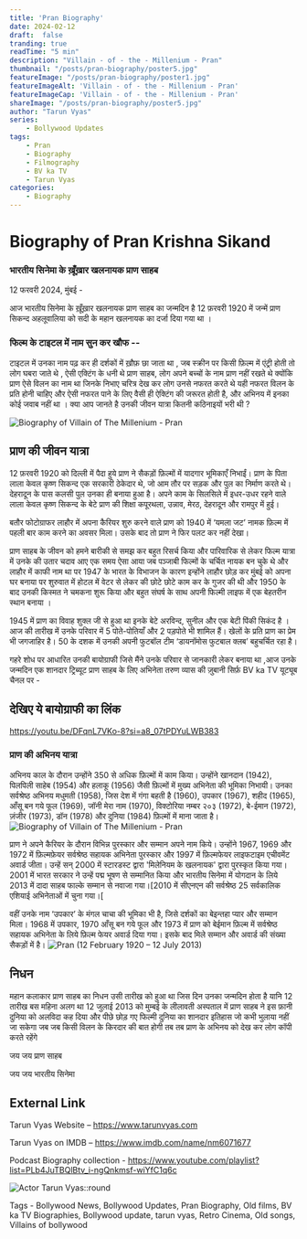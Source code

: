 ```yaml
---
title: 'Pran Biography'
date: 2024-02-12
draft:  false   
tranding: true  
readTime: "5 min"
description: "Villain - of - the - Millenium - Pran"
thumbnail: "/posts/pran-biography/poster5.jpg"
featureImage: "/posts/pran-biography/poster1.jpg"
featureImageAlt: 'Villain - of - the - Millenium - Pran'
featureImageCap: 'Villain - of - the - Millenium - Pran'
shareImage: "/posts/pran-biography/poster5.jpg"
author: "Tarun Vyas"
series:
    - Bollywood Updates
tags:
    - Pran 
    - Biography
    - Filmography
    - BV ka TV
    - Tarun Vyas
categories:
    - Biography
---
```

# Biography of Pran Krishna Sikand

### भारतीय सिनेमा के ख़ूँख़ार खलनायक प्राण साहब 
12 फरवरी 2024, मुंबई -

आज भारतीय सिनेमा के ख़ूँख़ार खलनायक प्राण साहब का जन्मदिन है 12 फ़रवरी 1920 में जन्में प्राण सिकन्द अहलूवालिया को सदी के महान खलनायक का दर्जा दिया गया था । 

### फिल्म के टाइटल में नाम सुन कर खौफ --

टाइटल में उनका नाम पढ़ कर ही दर्शकों में ख़ौफ़ छा जाता था , जब स्क्रीन पर किसी फ़िल्म में एंट्री होती तो लोग घबरा जाते थे , ऐसी एक्टिंग के धनी थे प्राण साहब, लोग अपने बच्चों के नाम प्राण नहीं रखते थे क्योंकि प्राण ऐसे विलन का नाम था जिनके निभाए चरित्र देख कर लोग उनसे नफरत करते थे यही नफरत विलन के 
प्रति होनी चाहिए और ऐसी नफरत पाने के लिए वैसी ही ऐक्टिंग की जरूरत होती है, और अभिनय में इनका कोई जवाब नहीं था । 
क्या आप जानते है उनकी जीवन यात्रा कितनी कठिनाइयों भरी थी ?


![Biography of Villain of The Millenium - Pran ](/posts/pran-biography/poster2.jpg)


## प्राण की जीवन यात्रा 
12 फ़रवरी 1920 को दिल्ली में पैदा हुये प्राण ने सैकड़ों फ़िल्मों में यादगार भूमिकाएँ निभाईं। प्राण के पिता लाला केवल कृष्ण सिकन्द एक सरकारी ठेकेदार थे, जो आम तौर पर सड़क और पुल का निर्माण करते थे। देहरादून के पास कलसी पुल उनका ही बनाया हुआ है। अपने काम के सिलसिले में इधर-उधर रहने वाले लाला केवल कृष्ण सिकन्द के बेटे प्राण की शिक्षा कपूरथला, उन्नाव, मेरठ, देहरादून और रामपुर में हुई।

बतौर फोटोग्राफर लाहौर में अपना कैरियर शुरु करने वाले प्राण को 1940 में ‘यमला जट’ नामक फ़िल्म में पहली बार काम करने का अवसर मिला। उसके बाद तो प्राण ने फिर पलट कर नहीं देखा।

प्राण साहब के जीवन को हमने बारीकी से समझ कर बहुत रिसर्च किया और पारिवारिक से लेकर फिल्म यात्रा में उनके की उतार चदाव आए 
एक समय ऐसा आया जब पञ्जाबी फिल्मों के चर्चित नायक बन चुके थे और लाहौर में काफी नाम था पर 1947 के भारत के विभाजन के कारण इन्होंने लाहौर छोड़ कर 
मुंबई को अपना घर बनाया पर शुरुवात में होटल में वेटर से लेकर की छोटे छोटे काम कर के गुजर की थी और 1950 के बाद उनकी किस्मत ने चमकना शुरू किया और 
बहुत संघर्ष के साथ अपनी फिल्मी लाइफ में एक बेहतरीन स्थान बनाया । 

1945 में प्राण का विवाह शुक्ल जी से हुआ था  इनके बेटे अरविन्द, सुनील और एक बेटी पिंकी सिकंद है । आज की तारीख में उनके परिवार में 5 पोते-पोतियाँ और 2 पड़पोते भी शामिल हैं। खेलों के प्रति प्राण का प्रेम भी जगजाहिर है। 50 के दशक में उनकी अपनी फुटबॉल टीम ‘डायनॉमोस फुटबाल क्लब’ बहुचर्चित रहा है।

गहरे शोध पर आधारित उनकी बायोग्राफी जिसे मैंने उनके परिवार से जानकारी लेकर बनाया था  ,आज उनके जन्मदिन एक शानदार ट्रिब्यूट प्राण साहब के लिए  अभिनेता  तरुण व्यास की ज़ुबानी सिर्फ़ BV ka TV यूट्यूब चैनल पर -

## देखिए ये बायोग्राफी का लिंक

https://youtu.be/DFqnL7VKo-8?si=a8_07tPDYuLWB383 

### प्राण की अभिनय यात्रा 
अभिनय काल के दौरान उन्होंने 350 से अधिक फ़िल्मों में काम किया। उन्होंने खानदान (1942), पिलपिली साहेब (1954) और हलाकू (1956) जैसी फ़िल्मों में मुख्य अभिनेता की भूमिका निभायी। उनका सर्वश्रेष्ठ अभिनय मधुमती (1958), जिस देश में गंगा बहती है (1960), उपकार (1967), शहीद (1965), आँसू बन गये फूल (1969), जॉनी मेरा नाम (1970), विक्टोरिया नम्बर २०३ (1972), बे-ईमान (1972), ज़ंजीर (1973), डॉन (1978) और दुनिया (1984) फ़िल्मों में माना जाता है।
![Biography of Villain of The Millenium - Pran ](/posts/pran-biography/poster3.jpg)

प्राण ने अपने कैरियर के दौरान विभिन्न पुरस्कार और सम्मान अपने नाम किये। उन्होंने 1967, 1969 और 1972 में फ़िल्मफ़ेयर सर्वश्रेष्ठ सहायक अभिनेता पुरस्कार और 1997 में फ़िल्मफेयर लाइफटाइम एचीवमेंट अवार्ड जीता। उन्हें सन् 2000 में स्टारडस्ट द्वारा 'मिलेनियम के खलनायक' द्वारा पुरस्कृत किया गया। 2001 में भारत सरकार ने उन्हें पद्म भूषण से सम्मानित किया और भारतीय सिनेमा में योगदान के लिये 2013 में दादा साहब फाल्के सम्मान से नवाजा गया।[2010 में सीएनएन की सर्वश्रेष्ठ 25 सर्वकालिक एशियाई अभिनेताओं में चुना गया।[

वहीं उनके नाम ‘उपकार’ के मंगल चाचा की भूमिका भी है, जिसे दर्शकों का बेइन्तहा प्यार और सम्मान मिला। 1968 में उपकार, 1970 आँसू बन गये फूल और 1973 में प्राण को बेईमान फ़िल्म में सर्वश्रेष्ठ सहायक अभिनेता के लिये फ़िल्म फेयर अवार्ड दिया गया। इसके बाद मिले सम्मान और अवार्ड की संख्या सैकड़ों में है।
![Pran (12 February 1920 – 12 July 2013) ](/posts/pran-biography/poster4.jpg)
## निधन 
महान कलाकार प्राण साहब का निधन उसी तारीख को हुआ था जिस दिन उनका जन्मदिन होता है यानि 12 तारीख 
बस महिना अलग था 12 जुलाई 2013 को मुम्बई के लीलावती अस्पताल में प्राण साहब ने इस फ़ानी दुनिया को अलविदा कह दिया और पीछे छोड़ गए 
फिल्मी दुनिया का शानदार इतिहास जो कभी भुलाया नहीं जा सकेगा 
जब जब किसी विलन के किरदार की बात होगी तब तब प्राण के अभिनय को देख कर लोग कॉपी करते रहेंगे 

जय जय प्राण साहब 

जय जय भारतीय सिनेमा 

## External Link
Tarun Vyas Website – https://www.tarunvyas.com

Tarun Vyas on IMDB – https://www.imdb.com/name/nm6071677

Podcast Biography collection - https://www.youtube.com/playlist?list=PLb4JuTBQlBtv_i-ngQnkmsf-wiYfC1q6c

![Actor Tarun Vyas::round](/images/profile.png)

Tags - Bollywood News, Bollywood Updates, Pran Biography, Old films,  BV ka TV Biographies, Bollywood update, tarun vyas,
       Retro Cinema, Old songs, Villains of bollywood





